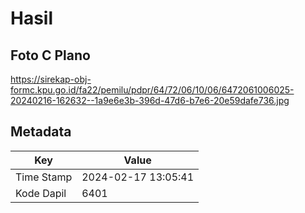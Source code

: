 # Hasil

## Foto C Plano

https://sirekap-obj-formc.kpu.go.id/fa22/pemilu/pdpr/64/72/06/10/06/6472061006025-20240216-162632--1a9e6e3b-396d-47d6-b7e6-20e59dafe736.jpg


## Metadata

| Key        | Value               |
| ---------- | ------------------- |
| Time Stamp | 2024-02-17 13:05:41 |
| Kode Dapil | 6401                |



